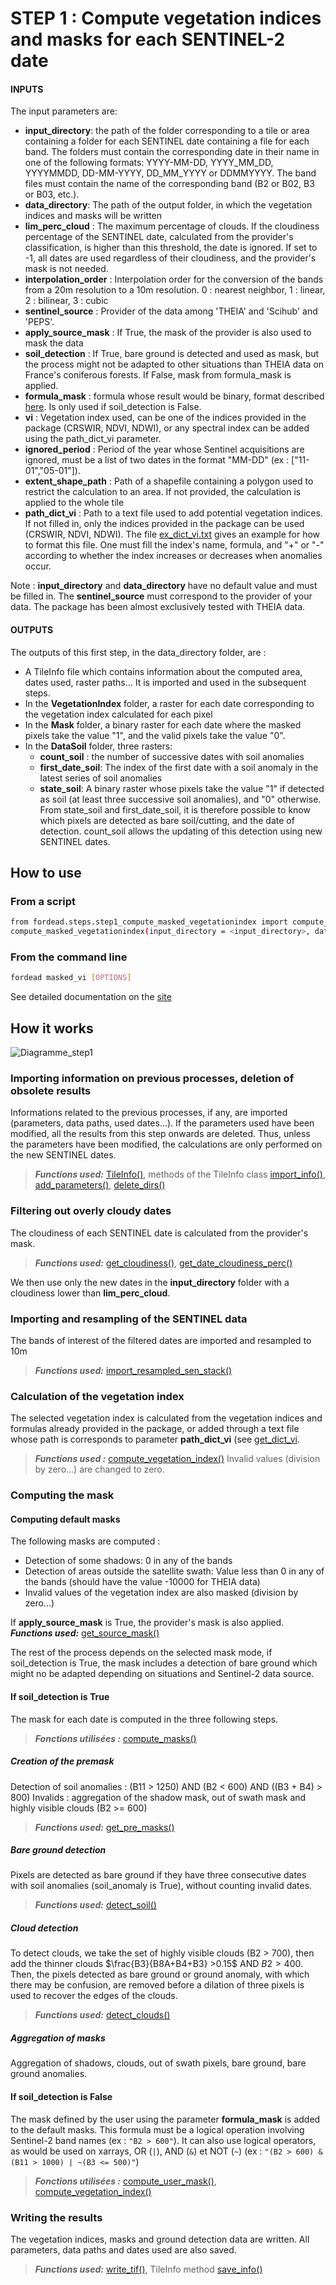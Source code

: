 # STEP 1 : Compute vegetation indices and masks for each SENTINEL-2 date

#### INPUTS
The input parameters are:

- **input_directory**: the path of the folder corresponding to a tile or area containing a folder for each SENTINEL date containing a file for each band. The folders must contain the corresponding date in their name in one of the following formats: YYYY-MM-DD, YYYY_MM_DD, YYYYMMDD, DD-MM-YYYY, DD_MM_YYYY or DDMMYYYY. The band files must contain the name of the corresponding band (B2 or B02, B3 or B03, etc.).
- **data_directory**: The path of the output folder, in which the vegetation indices and masks will be written
- **lim_perc_cloud** : The maximum percentage of clouds. If the cloudiness percentage of the SENTINEL date, calculated from the provider's classification, is higher than this threshold, the date is ignored. If set to -1, all dates are used regardless of their cloudiness, and the provider's mask is not needed.
- **interpolation_order** : Interpolation order for the conversion of the bands from a 20m resolution to a 10m resolution. 0 : nearest neighbor, 1 : linear, 2 : bilinear, 3 : cubic
- **sentinel_source** : Provider of the data among 'THEIA' and 'Scihub' and 'PEPS'.
- **apply_source_mask** : If True, the mask of the provider is also used to mask the data
- **soil_detection** : If True, bare ground is detected and used as mask, but the process might not be adapted to other situations than THEIA data on France's coniferous forests. If False, mask from formula_mask is applied.
- **formula_mask** : formula whose result would be binary, format described [here](https://fordead.gitlab.io/fordead_package/reference/fordead/masking_vi/#compute_vegetation_index). Is only used if soil_detection is False.
- **vi** : Vegetation index used, can be one of the indices provided in the package (CRSWIR, NDVI, NDWI), or any spectral index can be added using the path_dict_vi parameter.
- **ignored_period** : Period of the year whose Sentinel acquisitions are ignored, must be a list of two dates in the format "MM-DD" (ex : ["11-01","05-01"]).
- **extent_shape_path** : Path of a shapefile containing a polygon used to restrict the calculation to an area. If not provided, the calculation is applied to the whole tile
- **path_dict_vi** : Path to a text file used to add potential vegetation indices. If not filled in, only the indices provided in the package can be used (CRSWIR, NDVI, NDWI). The file [ex_dict_vi.txt](docs/examples/ex_dict_vi.txt) gives an example for how to format this file. One must fill the index's name, formula, and "+" or "-" according to whether the index increases or decreases when anomalies occur.

Note : **input_directory** and **data_directory** have no default value and must be filled in. The **sentinel_source** must correspond to the provider of your data. The package has been almost exclusively tested with THEIA data.

#### OUTPUTS
The outputs of this first step, in the data_directory folder, are :
- A TileInfo file which contains information about the computed area, dates used, raster paths... It is imported and used in the subsequent steps.
- In the **VegetationIndex** folder, a raster for each date corresponding to the vegetation index calculated for each pixel
- In the **Mask** folder, a binary raster for each date where the masked pixels take the value "1", and the valid pixels take the value "0".
- In the **DataSoil** folder, three rasters:
    - **count_soil** : the number of successive dates with soil anomalies
    - **first_date_soil**: The index of the first date with a soil anomaly in the latest series of soil anomalies
    - **state_soil**: A binary raster whose pixels take the value "1" if detected as soil (at least three successive soil anomalies), and "0" otherwise.
From state_soil and first_date_soil, it is therefore possible to know which pixels are detected as bare soil/cutting, and the date of detection. count_soil allows the updating of this detection using new SENTINEL dates.

## How to use
### From a script

```bash
from fordead.steps.step1_compute_masked_vegetationindex import compute_masked_vegetationindex
compute_masked_vegetationindex(input_directory = <input_directory>, data_directory = <data_directory>)
```

### From the command line

```bash
fordead masked_vi [OPTIONS]
```

See detailed documentation on the [site](https://fordead.gitlab.io/fordead_package/docs/cli/#fordead-masked_vi)

## How it works

![Diagramme_step1](Diagrams/Diagramme_step1.png "Diagramme_step1")

### Importing information on previous processes, deletion of obsolete results
Informations related to the previous processes, if any, are imported (parameters, data paths, used dates...). If the parameters used have been modified, all the results from this step onwards are deleted. Thus, unless the parameters have been modified, the calculations are only performed on the new SENTINEL dates.
> **_Functions used:_** [TileInfo()](https://fordead.gitlab.io/fordead_package/reference/fordead/import_data/#tileinfo), methods of the TileInfo class [import_info()](https://fordead.gitlab.io/fordead_package/reference/fordead/import_data/#import_info), [add_parameters()](https://fordead.gitlab.io/fordead_package/reference/fordead/import_data/#add_parameters), [delete_dirs()](https://fordead.gitlab.io/fordead_package/reference/fordead/import_data/#delete_dirs)

### Filtering out overly cloudy dates
The cloudiness of each SENTINEL date is calculated from the provider's mask.
 > **_Functions used:_** [get_cloudiness()](https://fordead.gitlab.io/fordead_package/reference/fordead/import_data/#get_cloudiness), [get_date_cloudiness_perc()](https://fordead.gitlab.io/fordead_package/reference/fordead/import_data/#get_date_cloudiness_perc)

We then use only the new dates in the **input_directory** folder with a cloudiness lower than **lim_perc_cloud**.

### Importing and resampling of the SENTINEL data
The bands of interest of the filtered dates are imported and resampled to 10m
 > **_Functions used:_** [import_resampled_sen_stack()](https://fordead.gitlab.io/fordead_package/reference/fordead/import_data/#import_resampled_sen_stack)

### Calculation of the vegetation index
The selected vegetation index is calculated from the vegetation indices and formulas already provided in the package, or added through a text file whose path is corresponds to parameter **path_dict_vi** (see [get_dict_vi](https://fordead.gitlab.io/fordead_package/reference/fordead/masking_vi/#get_dict_vi).
 > **_Functions used :_** [compute_vegetation_index()](https://fordead.gitlab.io/fordead_package/reference/fordead/masking_vi/#compute_vegetation_index)
Invalid values (division by zero...) are changed to zero.

### Computing the mask 

#### Computing default masks
The following masks are computed : 

- Detection of some shadows: 0 in any of the bands
- Detection of areas outside the satellite swath: Value less than 0 in any of the bands (should have the value -10000 for THEIA data) 
- Invalid values of the vegetation index are also masked (division by zero...)

If **apply_source_mask** is True, the provider's mask is also applied.
 **_Functions used:_** [get_source_mask()](https://fordead.gitlab.io/fordead_package/reference/fordead/masking_vi/#get_source_mask)
 
The rest of the process depends on the selected mask mode, if soil_detection is True, the mask includes a detection of bare ground which might no be adapted depending on situations and Sentinel-2 data source.
#### If soil_detection is True
The mask for each date is computed in the three following steps.
 > **_Fonctions utilisées :_** [compute_masks()](https://fordead.gitlab.io/fordead_package/reference/fordead/masking_vi/#compute_masks)

##### Creation of the premask
Detection of soil anomalies : (B11 > 1250) AND (B2 < 600) AND ((B3 + B4) > 800)
Invalids : aggregation of the shadow mask, out of swath mask and highly visible clouds (B2 >= 600)
 > **_Functions used:_** [get_pre_masks()](https://fordead.gitlab.io/fordead_package/reference/fordead/masking_vi/#get_pre_masks)

##### Bare ground detection
Pixels are detected as bare ground if they have three consecutive dates with soil anomalies (soil_anomaly is True), without counting invalid dates.
 > **_Functions used:_** [detect_soil()](https://fordead.gitlab.io/fordead_package/reference/fordead/masking_vi/#detect_soil)

##### Cloud detection
To detect clouds, we take the set of highly visible clouds (B2 > 700), then add the thinner clouds $`\frac{B3}{B8A+B4+B3} >0.15`$ AND $`B2 >400`$.
Then, the pixels detected as bare ground or ground anomaly, with which there may be confusion, are removed before a dilation of three pixels is used to recover the edges of the clouds.
 > **_Functions used:_** [detect_clouds()](https://fordead.gitlab.io/fordead_package/reference/fordead/masking_vi/#detect_clouds)

##### Aggregation of masks
Aggregation of shadows, clouds, out of swath pixels, bare ground, bare ground anomalies.

#### If soil_detection is False
The mask defined by the user using the parameter **formula_mask** is added to the default masks.
This formula must be a logical operation involving Sentinel-2 band names (ex : `"B2 > 600"`). It can also use logical operators, as would be used on xarrays, OR (`|`), AND (`&`) et NOT (`~`) (ex : `"(B2 > 600) & (B11 > 1000) | ~(B3 <= 500)"`)
 > **_Fonctions utilisées :_** [compute_user_mask()](https://fordead.gitlab.io/fordead_package/reference/fordead/masking_vi/#compute_user_mask), [compute_vegetation_index()](https://fordead.gitlab.io/fordead_package/reference/fordead/masking_vi/#compute_vegetation_index)

### Writing the results
The vegetation indices, masks and ground detection data are written. All parameters, data paths and dates used are also saved.
 > **_Functions used:_** [write_tif()](https://fordead.gitlab.io/fordead_package/reference/fordead/writing_data/#write_tif), TileInfo method [save_info()](https://fordead.gitlab.io/fordead_package/reference/fordead/import_data/#save_info)
